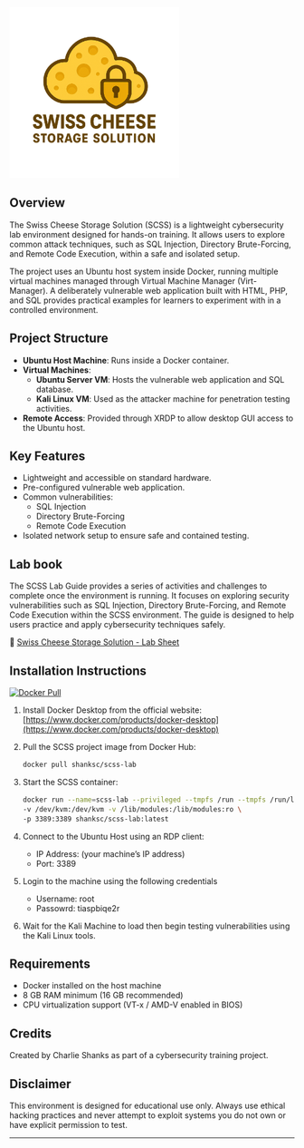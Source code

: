 <img src="Logo Design/logo.png" alt="Swiss Cheese Storage Solution Logo" width="300"/>

## Overview
The Swiss Cheese Storage Solution (SCSS) is a lightweight cybersecurity lab environment designed for hands-on training. It allows users to explore common attack techniques, such as SQL Injection, Directory Brute-Forcing, and Remote Code Execution, within a safe and isolated setup.

The project uses an Ubuntu host system inside Docker, running multiple virtual machines managed through Virtual Machine Manager (Virt-Manager). A deliberately vulnerable web application built with HTML, PHP, and SQL provides practical examples for learners to experiment with in a controlled environment.

## Project Structure
- **Ubuntu Host Machine**: Runs inside a Docker container.
- **Virtual Machines**:
  - **Ubuntu Server VM**: Hosts the vulnerable web application and SQL database.
  - **Kali Linux VM**: Used as the attacker machine for penetration testing activities.
- **Remote Access**: Provided through XRDP to allow desktop GUI access to the Ubuntu host.

## Key Features
- Lightweight and accessible on standard hardware.
- Pre-configured vulnerable web application.
- Common vulnerabilities:
  - SQL Injection
  - Directory Brute-Forcing
  - Remote Code Execution
- Isolated network setup to ensure safe and contained testing.

## Lab book
The SCSS Lab Guide provides a series of activities and challenges to complete once the environment is running. It focuses on exploring security vulnerabilities such as SQL Injection, Directory Brute-Forcing, and Remote Code Execution within the SCSS environment. The guide is designed to help users practice and apply cybersecurity techniques safely.

📄 [Swiss Cheese Storage Solution - Lab Sheet](./Lab%20Book%20&%20Installation/Swiss%20Cheese%20Storage%20Solution%20-%20Lab%20Sheet.pdf)

## Installation Instructions

[![Docker Pull](https://img.shields.io/badge/Docker-Pull-blue?logo=docker)](https://hub.docker.com/r/shanksc/scss-lab)

1. Install Docker Desktop from the official website:  
   [https://www.docker.com/products/docker-desktop](https://www.docker.com/products/docker-desktop)

2. Pull the SCSS project image from Docker Hub:
    ```bash
    docker pull shanksc/scss-lab
    ```

3. Start the SCSS container:
    ```bash
    docker run --name=scss-lab --privileged --tmpfs /run --tmpfs /run/lock \
    -v /dev/kvm:/dev/kvm -v /lib/modules:/lib/modules:ro \
    -p 3389:3389 shanksc/scss-lab:latest
    ```

4. Connect to the Ubuntu Host using an RDP client:
    - IP Address: (your machine’s IP address)
    - Port: 3389

5. Login to the machine using the following credentials
   - Username: root
   - Passowrd: tiaspbiqe2r

7. Wait for the Kali Machine to load then begin testing vulnerabilities using the Kali Linux tools.

## Requirements
- Docker installed on the host machine
- 8 GB RAM minimum (16 GB recommended)
- CPU virtualization support (VT-x / AMD-V enabled in BIOS)

## Credits
Created by Charlie Shanks as part of a cybersecurity training project.

## Disclaimer
This environment is designed for educational use only. Always use ethical hacking practices and never attempt to exploit systems you do not own or have explicit permission to test.

---
